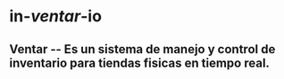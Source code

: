 # in-*ventar*-io
__Ventar__ -- Es un sistema de manejo y control de inventario para tiendas fisicas en tiempo real.
----
